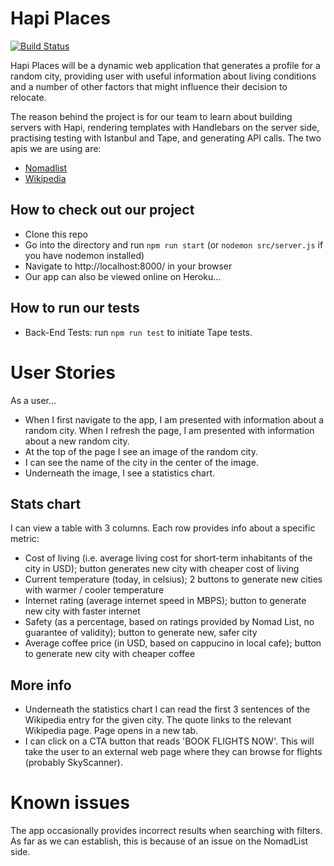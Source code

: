 # Hapi Places
[![Build Status](https://travis-ci.org/FAC9/hapi-places.svg?branch=master)](https://travis-ci.org/FAC9/hapi-places)

Hapi Places will be a dynamic web application that generates a profile for a random city, providing user with useful information about living conditions and a number of other factors that might influence their decision to relocate.

The reason behind the project is for our team to learn about building servers with Hapi, rendering templates with Handlebars on the server side, practising testing with Istanbul and Tape, and generating API calls. The two apis we are using are:
- [Nomadlist](https://nomadlist.com/faq)
- [Wikipedia](https://www.mediawiki.org/wiki/API:Main_page)

## How to check out our project

- Clone this repo
- Go into the directory and run ```npm run start``` (or ```nodemon src/server.js``` if you have nodemon installed)
- Navigate to http://localhost:8000/ in your browser
- Our app can also be viewed online on Heroku...

## How to run our tests

- Back-End Tests: run ```npm run test``` to initiate Tape tests.

# User Stories

As a user...

- When I first navigate to the app, I am presented with information about a random city. When I refresh the page, I am presented with information about a new random city.
- At the top of the page I see an image of the random city.
- I can see the name of the city in the center of the image.
- Underneath the image, I see a statistics chart.

## Stats chart

I can view a table with 3 columns. Each row provides info about a specific metric:

- Cost of living (i.e. average living cost for short-term inhabitants of the city in USD); button generates new city with cheaper cost of living
- Current temperature (today, in celsius); 2 buttons to generate new cities with warmer / cooler temperature
- Internet rating (average internet speed in MBPS); button to generate new city with faster internet
- Safety (as a percentage, based on ratings provided by Nomad List, no guarantee of validity); button to generate new, safer city
- Average coffee price (in USD, based on cappucino in local cafe); button to generate new city with cheaper coffee

## More info

- Underneath the statistics chart I can read the first 3 sentences of the Wikipedia entry for the given city. The quote links to the relevant Wikipedia page. Page opens in a new tab.
- I can click on a CTA button that reads 'BOOK FLIGHTS NOW'. This will take the user to an external web page where they can browse for flights (probably SkyScanner).

# Known issues

The app occasionally provides incorrect results when searching with filters. As far as we can establish, this is because of an issue on the NomadList side.

